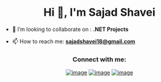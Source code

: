 <h1 align="center">Hi 👋, I'm Sajad Shavei</h1>

- 👯 I’m looking to collaborate on : **.NET Projects**

- 📫 How to reach me: **sajadshavei18@gmail.com**

<h3 align="center">Connect with me:</h3>
<div align="center">

[![image](https://img.shields.io/badge/Telegram-0077B5?style=for-the-badge&logo=telegram&logoColor=white)](https://t.me/sajadshavei/)
[![image](https://img.shields.io/badge/Instagram-E4405F?style=for-the-badge&logo=instagram&logoColor=white)](https://www.instagram.com/sajad.shavei/)
[![image](https://img.shields.io/badge/WhatsApps-0000?style=for-the-badge&logo=whatsapp&logoColor=white)](https://wa.me/09182001219/)
</div>
